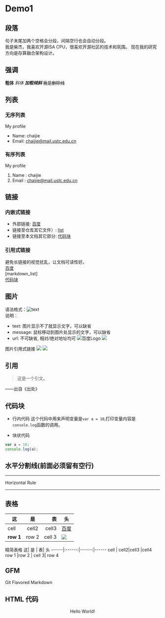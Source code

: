 # Demo1

## 段落

句子末尾加两个空格会分段，间隔空行也会自动分段。  
我是柴杰，我喜欢开源ISA CPU，很喜欢开源社区的技术和氛围。
现在我的研究方向是存算融合架构设计。

## 强调

**粗体**  *斜体*  ***加粗倾斜***
~~我是删除线~~

## 列表

### 无序列表
My profile
- Name: chaijie
- Email: chaijie@mail.ustc.edu.cn

### 有序列表
My profile
1. Name : chaijie   
2. Email : chaijie@mail.ustc.edu.cn
 
## 链接

### 内嵌式链接

- 外部链接: [百度](http://www.baidu.com)
- 链接至仓库其它文件）: [list](list.md)
- 链接至本文档其它部分: [代码块](markdown.md#代码块)

### 引用式链接
避免长链接的视觉扰乱，让文档可读性好。  
[百度]  
[markdown_list]  
[代码块]

## 图片

语法格式：![text](url "message")  
说明：
- text: 图片显示不了就显示文字，可以缺省
- message: 鼠标移动到图片处显示的文字，可以缺省
- url: 不可缺省, 相对/绝对地址均可
![](https://www.baidu.com/img/bd_logo1.png?where=super "百度Logo")
![](相对路径)

图片引用式链接
![][baidu_logo]
![][newlife]
## 引用

> 这是一个引文。

——出自《出处》

## 代码块
- 行内代码
这个代码中用来声明变量是`var a = 10`,打印变量内容是`console.log`函数的调用。

- 块状代码
```javascript
var a = 10;
console.log(a);
```
## 水平分割线(前面必须留有空行)

---
Horizontal Rule

---
## 表格
|    这|    是 |    表|    头|
|------|:------:|------:|------|
|cell  | cell2|cell3  |[百度]|
|**row 1** |row 2 | cell 3| ![][baidu_logo]|


精简表格
    这|    是 |    表|    头
------|:------:|------:|------
cell  | cell2|cell3  |cell4 
row 1 |row 2 | cell 3| row 4

## GFM
Git Flavored Markdown

## HTML 代码
<p align='center'> Hello World!</p>

<!--我是行注释-->
<!--
我是块注释
-->
[百度]: http://www.baidu.com
[list]: list.md
[代码块]: demo1.md#代码块

[baidu_logo]: https://www.baidu.com/img/bd_logo1.png?where=super
[newlife]: newlife.jpg
